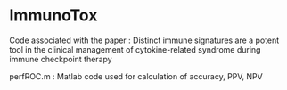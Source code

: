# ImmunoTox
Code associated with the paper : Distinct immune signatures are a potent tool in the clinical management of cytokine-related syndrome during immune checkpoint therapy 

perfROC.m : Matlab code used for calculation of accuracy, PPV, NPV
